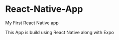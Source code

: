 # React-Native-App
My First React Native app

This App is build using React Native along with Expo 

